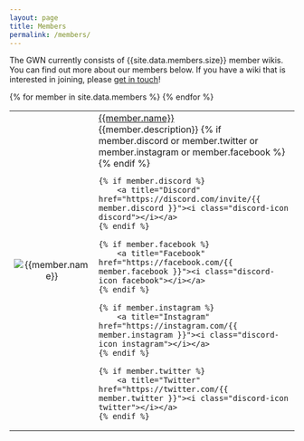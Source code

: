 ```yaml
---
layout: page
title: Members
permalink: /members/
---
```

The GWN currently consists of {{site.data.members.size}} member wikis. You can find out more about our members below. If you have a wiki that is interested in joining, please [get in touch]({{site.baseurl}}/join)!

<table>
{% for member in site.data.members %}
 <tr>
  <td width="20%" style="text-align: center;">
   <img src="{{member.logo}}" alt="{{member.name}}">
  </td>
  <td>
    <a href="{{member.url}}">{{member.name}}</a><br>{{member.description}}
    {% if member.discord or member.twitter or member.instagram or member.facebook %}
        <br>
    {% endif %}
    
    {% if member.discord %} 
        <a title="Discord" href="https://discord.com/invite/{{ member.discord }}"><i class="discord-icon discord"></i></a>
    {% endif %}
    
    {% if member.facebook %} 
        <a title="Facebook" href="https://facebook.com/{{ member.facebook }}"><i class="discord-icon facebook"></i></a>
    {% endif %}
    
    {% if member.instagram %} 
        <a title="Instagram" href="https://instagram.com/{{ member.instagram }}"><i class="discord-icon instagram"></i></a>
    {% endif %}
    
    {% if member.twitter %} 
        <a title="Twitter" href="https://twitter.com/{{ member.twitter }}"><i class="discord-icon twitter"></i></a>
    {% endif %}
  </td>
 </tr>
{% endfor %}
</table>
